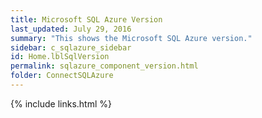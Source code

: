 ```yaml
---
title: Microsoft SQL Azure Version
last_updated: July 29, 2016
summary: "This shows the Microsoft SQL Azure version."
sidebar: c_sqlazure_sidebar
id: Home.lblSqlVersion
permalink: sqlazure_component_version.html
folder: ConnectSQLAzure
---
```



{% include links.html %}
